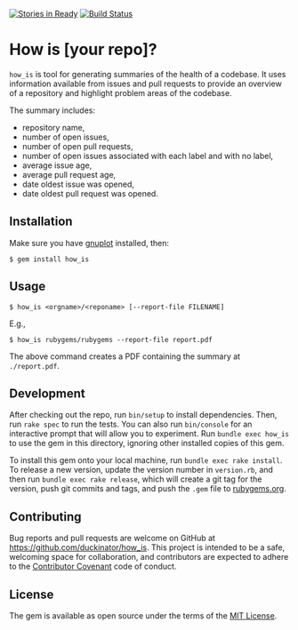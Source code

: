 [![Stories in Ready](https://badge.waffle.io/duckinator/how_is.png?label=ready&title=Ready)](https://waffle.io/duckinator/how_is)
[![Build Status](https://travis-ci.org/duckinator/how_is.svg?branch=master)](https://travis-ci.org/duckinator/how_is)

# How is [your repo]?

`how_is` is tool for generating summaries of the health of a codebase. It uses information available from issues and pull requests to provide an overview of a repository and highlight problem areas of the codebase.

The summary includes:

* repository name,
* number of open issues,
* number of open pull requests,
* number of open issues associated with each label and with no label,
* average issue age,
* average pull request age,
* date oldest issue was opened,
* date oldest pull request was opened.

## Installation

Make sure you have [gnuplot](http://gnuplot.info/) installed, then:

    $ gem install how_is

## Usage

    $ how_is <orgname>/<reponame> [--report-file FILENAME]

E.g.,

    $ how_is rubygems/rubygems --report-file report.pdf

The above command creates a PDF containing the summary at `./report.pdf`.

## Development

After checking out the repo, run `bin/setup` to install dependencies. Then, run `rake spec` to run the tests. You can also run `bin/console` for an interactive prompt that will allow you to experiment. Run `bundle exec how_is` to use the gem in this directory, ignoring other installed copies of this gem.

To install this gem onto your local machine, run `bundle exec rake install`. To release a new version, update the version number in `version.rb`, and then run `bundle exec rake release`, which will create a git tag for the version, push git commits and tags, and push the `.gem` file to [rubygems.org](https://rubygems.org).

## Contributing

Bug reports and pull requests are welcome on GitHub at https://github.com/duckinator/how_is. This project is intended to be a safe, welcoming space for collaboration, and contributors are expected to adhere to the [Contributor Covenant](http://contributor-covenant.org) code of conduct.


## License

The gem is available as open source under the terms of the [MIT License](http://opensource.org/licenses/MIT).
